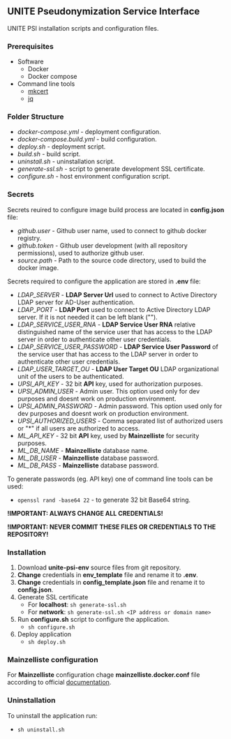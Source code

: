 ## UNITE Pseudonymization Service Interface
UNITE PSI installation scripts and configuration files.

### Prerequisites
- Software
  - Docker
  - Docker compose
- Command line tools
  - [mkcert](https://github.com/FiloSottile/mkcert)
  - [jq](https://stedolan.github.io/jq)
  
### Folder Structure
- _docker-compose.yml_ - deployment configuration.
- _docker-compose.build.yml_ - build configuration.
- _deploy.sh_ - deployment script.
- _build.sh_ - build script.
- _uninstall.sh_ - uninstallation script.
- _generate-ssl.sh_ - script to generate development SSL certificate.
- _configure.sh_ - host environment configuration script.

### Secrets
Secrets reuired to configure image build process are located in **config.json** file:
- _github.user_ - Github user name, used to connect to github docker registry.
- _github.token_ - Github user development (with all repository permissions), used to authorize github user.
- _source.path_ - Path to the source code directory, used to build the docker image.

Secrets required to configure the application are stored in **.env** file:
- _LDAP_SERVER_ - **LDAP Server Url** used to connect to Active Directory LDAP server for AD-User authentication.
- _LDAP_PORT_ - **LDAP Port** used to connect to Active Directory LDAP server. If it is not needed it can be left blank ("").
- _LDAP_SERVICE_USER_RNA_ - **LDAP Service User RNA** relative distinguished name of the service user that has access to the LDAP server in order to authenticate other user credentials.
- _LDAP_SERVICE_USER_PASSWORD_ - **LDAP Service User Password** of the service user that has access to the LDAP server in order to authenticate other user credentials.
- _LDAP_USER_TARGET_OU_ - **LDAP User Target OU** LDAP organizational unit of the users to be authenticated.
- _UPSI_API_KEY_ - 32 bit **API** key, used for authorization purposes.
- _UPSI_ADMIN_USER_ - Admin user. This option used only for dev purposes and doesnt work on production environment.
- _UPSI_ADMIN_PASSWORD_ - Admin password. This option used only for dev purposes and doesnt work on production environment.
- _UPSI_AUTHORIZED_USERS_ - Comma separated list of authorized users or "*" if all users are authorized to access.
- _ML_API_KEY_ - 32 bit **API** key, used by **Mainzelliste** for security purposes.
- _ML_DB_NAME_ - **Mainzelliste** database name.
- _ML_DB_USER_ - **Mainzelliste** database password.
- _ML_DB_PASS_ - **Mainzelliste** database password.

To generate passwords (eg. API key) one of command line tools can be used:
- `openssl rand -base64 22` - to generate 32 bit Base64 string.

**!IMPORTANT: ALWAYS CHANGE ALL CREDENTIALS!**

**!IMPORTANT: NEVER COMMIT THESE FILES OR CREDENTIALS TO THE REPOSITORY!**

### Installation
1. Download **unite-psi-env** source files from git repository.
1. **Change** credentials in **env_template** file and rename it to **.env**.
1. **Change** credentials in **config_template.json** file and rename it to **config.json**.
1. Generate SSL certificate
   - For **localhost**: `sh generate-ssl.sh`
   - For **network**: `sh generate-ssl.sh <IP address or domain name>`
1. Run **configure.sh** script to configure the application.
   - `sh configure.sh`
1. Deploy application
   - `sh deploy.sh`

### Mainzelliste configuration
For **Mainzelliste** configuration chage **mainzelliste.docker.conf** file according to official [documentation](https://bitbucket.org/medicalinformatics/mainzelliste/wiki/2.%20Mainzelliste%20Documentation.md#!mainzelliste-documentation).

### Uninstallation
To uninstall the application run:
- `sh uninstall.sh`
